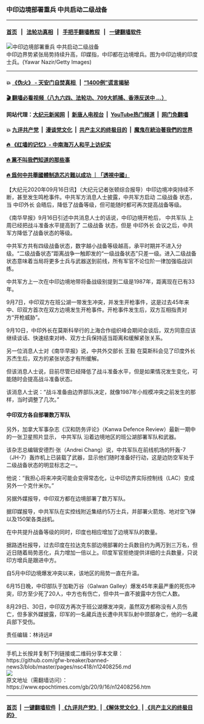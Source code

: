 ### 中印边境部署重兵 中共启动二级战备
------------------------

#### [首页](https://github.com/gfw-breaker/banned-news3/blob/master/README.md) &nbsp;&nbsp;|&nbsp;&nbsp; [法轮功真相](https://github.com/begood0513/basic/blob/master/README.md)  &nbsp;&nbsp;|&nbsp;&nbsp; [手把手翻墙教程](https://github.com/gfw-breaker/guides/wiki)  &nbsp;&nbsp;|&nbsp;&nbsp; [一键翻墙软件](https://github.com/gfw-breaker/nogfw/blob/master/README.md)  



<div><img alt="中印边境部署重兵 中共启动二级战备" class="attachment-djy_600_400 size-djy_600_400 wp-post-image" src="https://i.epochtimes.com/assets/uploads/2020/09/1a4c706e385bcb5ebc10bbd32649523e-600x400.jpg"/>
<div class="caption">
 中印边界势紧张局势持续升高，印媒指，中印都在边境增兵。图为中印边境的印度士兵。(Yawar Nazir/Getty Images)
</div></div><hr/>

#### 💥 [《伪火》 - 天安门自焚真相 ](http://158.247.195.190:10000/videos/blog/weihuo.html)&nbsp; |&nbsp; [“1400例”谎言揭秘  ](http://158.247.195.190:10000/videos/blog/jiexi1400.html)

#### [ 🎬  翻墙必看视频（八九六四、法轮功、709大抓捕、香港反送中 ...）](https://github.com/gfw-breaker/links/blob/master/banned.md)

#### 网站代理：[大纪元新闻网](http://158.247.195.190:10080/gb/) &nbsp;|&nbsp; [新唐人电视台](http://158.247.195.190:8808/gb/)  &nbsp;|&nbsp; [YouTube热门频道](http://158.247.195.190/youtube.html) &nbsp;|&nbsp; [网门免翻墙](http://158.247.195.190:11000/show.aspx?name=ogHome)

#### 💥 [九评共产党](http://158.247.195.190:10000/videos/res/jiuping/)&nbsp; |&nbsp; [漫谈党文化](http://158.247.195.190:10000/videos/res/mtdwh/)&nbsp; |&nbsp; [共产主义的终极目的](http://158.247.195.190:10000/videos/res/zjmd/)&nbsp; |&nbsp; [魔鬼在統治著我們的世界](http://158.247.195.190:10000/videos/res/TheSpecter/)  

#### [ 🔥  《红墙的记忆》- 中南海万人和平上访纪实](http://158.247.195.190:10000/videos/news/../legend/index.html)

#### [ 🔥  黨不叫我們知道的那些事](http://158.247.195.190:10000/videos/news/truth02.html)

#### [ 🔥  爲何中共舉國體制造芯片難以成功 ｜「透視中國」](http://158.247.195.190:10000/videos/news/don03.html)

<div><p>
 【大纪元2020年09月16日讯】（大纪元记者张顿综合报导）中印边境冲突持续不断，甚至发生鸣枪事件。中共军方消息人士披露，中共军方启动
 <ok href="https://www.epochtimes.com/gb/tag/%E4%BA%8C%E7%BA%A7%E6%88%98%E5%A4%87.html">
  二级战备
 </ok>
 状态，当
 <ok href="https://www.epochtimes.com/gb/tag/%E4%B8%AD%E5%8D%B0%E5%A4%96%E9%95%BF.html">
  中印外长
 </ok>
 会晤后，降低了战备等级，但可能随时都可再次提高战备等级。
</p>
<p>
 《南华早报》9月16日引述中共消息人士的话说，中印边境开枪后，
 <ok href="https://www.epochtimes.com/gb/tag/%E4%B8%AD%E5%85%B1%E5%86%9B%E9%98%9F.html">
  中共军队
 </ok>
 上周已经把战斗准备水平提高到了
 <ok href="https://www.epochtimes.com/gb/tag/%E4%BA%8C%E7%BA%A7%E6%88%98%E5%A4%87.html">
  二级战备
 </ok>
 状态，但是
 <ok href="https://www.epochtimes.com/gb/tag/%E4%B8%AD%E5%8D%B0%E5%A4%96%E9%95%BF.html">
  中印外长
 </ok>
 会议之后，中共军方降低了战备状态的等级。
</p>
<p>
 中共军方共有四级战备状态，数字越小战备等级越高，承平时期并不进入分级。“二级战备状态”距离战争一触即发的“一级战备状态”只差一级。进入二级战备状态意味着当局将更多士兵与武器送到前线，所有军官不论位阶一律加强临战训练。
</p>
<p>
 中共军方上一次在中印边境地带将备战级别提到二级是1987年，距离现在已有33年。
</p>
<p>
 9月7日，中印双方在班公湖一带发生冲突，并发生开枪事件，这是过去45年来中、印双方首次在双方边境发生开枪事件。开枪事件发生后，双方互相指责对方“开枪威胁”。
</p>
<p>
 9月10日，中印外长在莫斯科举行的上海合作组织峰会期间会谈后，双方同意应该继续谈话、快速结束对峙、双方士兵保持适当距离和缓解紧张关系。
</p>
<p>
 另一位消息人士对《南华早报》说，中共外交部长
 <ok href="https://www.epochtimes.com/gb/tag/%E7%8E%8B%E6%AF%85.html">
  王毅
 </ok>
 在莫斯科会见了印度外长苏杰生后，双方的紧张状态才有所缓解。
</p>
<p>
 但该消息人士说，目前尽管已经降低了战斗准备水平，但是如果情况发生变化，可能随时会提高战斗准备状态。
</p>
<p>
 该消息人士说：“战斗准备由边界部队决定，就像1987年小规模冲突之前发生的那样，当时调整了几次。”
</p>
<h4>
 中印双方各自部署数万军队
</h4>
<p>
 另外，加拿大军事杂志《汉和防务评论》（Kanwa Defence Review）最新一期中的一张卫星照片显示，
 <ok href="https://www.epochtimes.com/gb/tag/%E4%B8%AD%E5%85%B1%E5%86%9B%E9%98%9F.html">
  中共军队
 </ok>
 沿着边境地区的班公湖部署军队和武器。
</p>
<p>
 该杂志总编辑安德烈·张（Andrei Chang）说，中共军队在前线机场的歼轰-7（JH-7）轰炸机上已装载了武器，显示他们随时准备好行动，这是边防空军处于二级战备状态的明显标志之一。
</p>
<p>
 他说：“我担心将来冲突可能会变得常态化，让中印边界实际控制线（LAC）变成另外一个克什米尔。”
</p>
<p>
 另据外媒报导，中印双方都在边境部署了数万军队。
</p>
<p>
 据印媒报导，中共军队在实控线附近集结约5万士兵，并部署火箭炮、地对空飞弹以及150架各类战机。
</p>
<p>
 在中共提升战备等级的同时，印度也相应增加了边境军队的数量。
</p>
<p>
 据路透社报导，过去印度在拉达克东部边境部署的士兵数目约为两万到三万名，但近日随着局势恶化，兵力增加一倍以上。印度军官拒绝提供详细的士兵数量，只说印方增兵是跟进中方。
</p>
<p>
 自5月中印边境爆发冲突以来，该地区的局势一直在升温。
</p>
<p>
 6月15日晚，中印部队于加勒万谷（Galwan Galley）爆发45年来最严重的死伤冲突，印方至少死了20人，中方也有伤亡，但中共一直不披露中方伤亡人数。
</p>
<p>
 8月29日、30日，中印双方再次于班公湖爆发冲突，虽然双方都称没有人员伤亡，但多家外媒披露，印军的一名藏兵连长遭中共军队射中颈部身亡，他的一名藏兵部下受伤。
</p>
<p>
</p>
<p>
 责任编辑：林诗远#
</p>
</div>
<hr/>
手机上长按并复制下列链接或二维码分享本文章：<br/>
https://github.com/gfw-breaker/banned-news3/blob/master/pages/nsc418/n12408256.md <br/>
<a href='https://github.com/gfw-breaker/banned-news3/blob/master/pages/nsc418/n12408256.md'><img src='https://github.com/gfw-breaker/banned-news3/blob/master/pages/nsc418/n12408256.md.png'/></a> <br/>
原文地址（需翻墙访问）：https://www.epochtimes.com/gb/20/9/16/n12408256.htm


------------------------
#### [首页](https://github.com/gfw-breaker/banned-news3/blob/master/README.md) &nbsp;|&nbsp; [一键翻墙软件](https://github.com/gfw-breaker/nogfw/blob/master/README.md) &nbsp;| [《九评共产党》](https://github.com/gfw-breaker/9ping.md/blob/master/README.md#九评之一评共产党是什么) | [《解体党文化》](https://github.com/gfw-breaker/jtdwh.md/blob/master/README.md) | [《共产主义的终极目的》](https://github.com/gfw-breaker/gczydzjmd.md/blob/master/README.md)


<img src='http://gfw-breaker.win/banned-news3/pages/nsc418/n12408256.md' width='0px' height='0px'/>